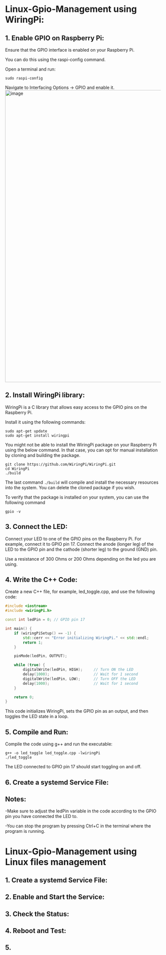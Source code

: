 # Linux-Gpio-Management using WiringPi:

## 1. Enable GPIO on Raspberry Pi:
Ensure that the GPIO interface is enabled on your Raspberry Pi.

You can do this using the raspi-config command.

Open a terminal and run:

```
sudo raspi-config
```
Navigate to Interfacing Options -> GPIO and enable it.
<img width="941" alt="image" src="https://github.com/semrade/Linux-Gpio-Management/assets/17770194/b2aafc67-5be1-4c27-a3fa-3408d078bde1">


## 2. Install WiringPi library:
WiringPi is a C library that allows easy access to the GPIO pins on the Raspberry Pi. 

Install it using the following commands:

```
sudo apt-get update
sudo apt-get install wiringpi
```
You might not be able to install the WiringPi package on your Raspberry Pi using the below command. In that case, you can opt for manual installation by cloning and building the package.

```
git clone https://github.com/WiringPi/WiringPi.git
cd WiringPi
./build
```

The last command `./build`  will compile and install the necessary resources into the system. You can delete the cloned package if you wish.

To verify that the package is installed on your system, you can use the following command

```
gpio -v
```

## 3. Connect the LED:

Connect your LED to one of the GPIO pins on the Raspberry Pi. For example, connect it to GPIO pin 17. 
Connect the anode (longer leg) of the LED to the GPIO pin and the cathode (shorter leg) to the ground (GND) pin.

Use a resistance of 300 Ohms or 200 Ohms depending on the led you are using.

## 4. Write the C++ Code:

Create a new C++ file, for example, led_toggle.cpp, and use the following code:
```C++
#include <iostream>
#include <wiringPi.h>

const int ledPin = 0; // GPIO pin 17

int main() {
    if (wiringPiSetup() == -1) {
        std::cerr << "Error initializing WiringPi." << std::endl;
        return 1;
    }

    pinMode(ledPin, OUTPUT);

    while (true) {
        digitalWrite(ledPin, HIGH);     // Turn ON the LED
        delay(1000);                    // Wait for 1 second
        digitalWrite(ledPin, LOW);      // Turn OFF the LED
        delay(1000);                    // Wait for 1 second
    }

    return 0;
}

```
This code initializes WiringPi, sets the GPIO pin as an output, and then toggles the LED state in a loop.

## 5. Compile and Run:

Compile the code using g++ and run the executable:
```
g++ -o led_toggle led_toggle.cpp -lwiringPi
./led_toggle
```
The LED connected to GPIO pin 17 should start toggling on and off.

## 6. Create a systemd Service File:
## Notes:
-Make sure to adjust the ledPin variable in the code according to the GPIO pin you have connected the LED to.

-You can stop the program by pressing Ctrl+C in the terminal where the program is running.

# Linux-Gpio-Management using Linux files management

## 1. Create a systemd Service File:

## 2. Enable and Start the Service:

## 3. Check the Status:

## 4. Reboot and Test:

## 5. 
